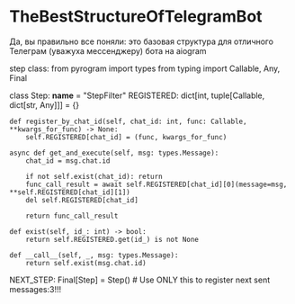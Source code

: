 # TheBestStructureOfTelegramBot
Да, вы правильно все поняли: это базовая структура для отличного Телеграм (уважуха мессенджеру) бота на aiogram


step class:
from pyrogram import types
from typing import Callable, Any, Final


class Step:
    __name__ = "StepFilter"
    REGISTERED: dict[int, tuple[Callable, dict[str, Any]]] = {}

    def register_by_chat_id(self, chat_id: int, func: Callable, **kwargs_for_func) -> None:
        self.REGISTERED[chat_id] = (func, kwargs_for_func)

    async def get_and_execute(self, msg: types.Message):
        chat_id = msg.chat.id

        if not self.exist(chat_id): return
        func_call_result = await self.REGISTERED[chat_id][0](message=msg, **self.REGISTERED[chat_id][1])
        del self.REGISTERED[chat_id]

        return func_call_result

    def exist(self, id_: int) -> bool:
        return self.REGISTERED.get(id_) is not None

    def __call__(self, _, msg: types.Message):
        return self.exist(msg.chat.id)


NEXT_STEP: Final[Step] = Step()  # Use ONLY this to register next sent messages:3!!!

